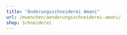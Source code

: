```yaml
---
title: "Änderungsschneiderei Amani"
url: /muenchen/aenderungsschneiderei-amani/
shop: Schneiderei
---
```

